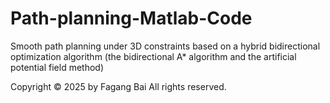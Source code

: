 # Path-planning-Matlab-Code
Smooth path planning under 3D constraints based on a hybrid bidirectional optimization algorithm (the bidirectional A* algorithm and the artificial potential field method)

Copyright © 2025 by Fagang Bai All rights reserved.
